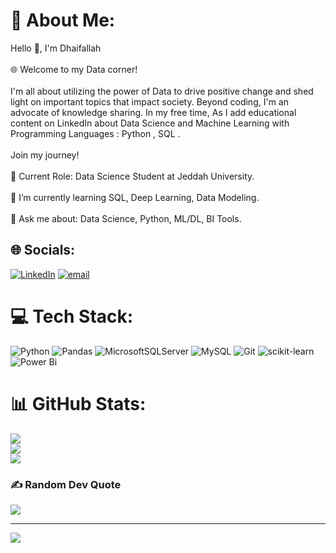 # 💫 About Me:
Hello 👋, I'm Dhaifallah<br><br>🌐 Welcome to my Data corner!<br><br>I'm all about utilizing the power of Data to drive positive change and shed light on important topics that impact society. Beyond coding, I'm an advocate of knowledge sharing. In my free time, As I add educational content on LinkedIn about Data Science and Machine Learning with Programming Languages : Python , SQL .<br><br>Join my journey!<br><br>🔭 Current Role: Data Science Student at Jeddah University.<br><br>🌱 I’m currently learning SQL, Deep Learning, Data Modeling.<br><br>💬 Ask me about: Data Science, Python, ML/DL, BI Tools.


## 🌐 Socials:
[![LinkedIn](https://img.shields.io/badge/LinkedIn-%230077B5.svg?logo=linkedin&logoColor=white)](https://linkedin.com/in/dhaifallah-alotaibi-4b26a3347) [![email](https://img.shields.io/badge/Email-D14836?logo=gmail&logoColor=white)](mailto:Dhaifallah.alotaibiii@gmail.com) 

# 💻 Tech Stack:
![Python](https://img.shields.io/badge/python-3670A0?style=for-the-badge&logo=python&logoColor=ffdd54) ![Pandas](https://img.shields.io/badge/pandas-%23150458.svg?style=for-the-badge&logo=pandas&logoColor=white) ![MicrosoftSQLServer](https://img.shields.io/badge/Microsoft%20SQL%20Server-CC2927?style=for-the-badge&logo=microsoft%20sql%20server&logoColor=white) ![MySQL](https://img.shields.io/badge/mysql-4479A1.svg?style=for-the-badge&logo=mysql&logoColor=white) ![Git](https://img.shields.io/badge/git-%23F05033.svg?style=for-the-badge&logo=git&logoColor=white) ![scikit-learn](https://img.shields.io/badge/scikit--learn-%23F7931E.svg?style=for-the-badge&logo=scikit-learn&logoColor=white) ![Power Bi](https://img.shields.io/badge/power_bi-F2C811?style=for-the-badge&logo=powerbi&logoColor=black)
# 📊 GitHub Stats:
![](https://github-readme-stats.vercel.app/api?username=Dhaifallah-khalid&theme=dark&hide_border=false&include_all_commits=false&count_private=false)<br/>
![](https://nirzak-streak-stats.vercel.app/?user=Dhaifallah-khalid&theme=dark&hide_border=false)<br/>
![](https://github-readme-stats.vercel.app/api/top-langs/?username=Dhaifallah-khalid&theme=dark&hide_border=false&include_all_commits=false&count_private=false&layout=compact)

### ✍️ Random Dev Quote
![](https://quotes-github-readme.vercel.app/api?type=horizontal&theme=radical)

---
[![](https://visitcount.itsvg.in/api?id=Dhaifallah-khalid&icon=0&color=0)](https://visitcount.itsvg.in)

<!-- Proudly created with GPRM ( https://gprm.itsvg.in ) -->
